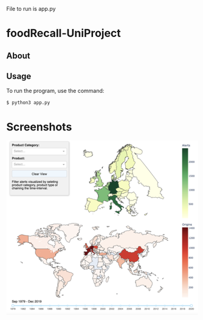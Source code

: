 File to run is app.py
# foodRecall-UniProject

## About


## Usage
To run the program, use the command:
```
$ python3 app.py
```

# Screenshots

![/picture/dashboard.png](/picture/dashboard.png)
